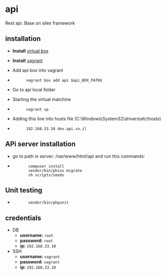 # api

Rest api. Base on silex framework

## installation
* **Install** [virtual box](https://www.virtualbox.org/)
* **Install** [vagrant](https://www.vagrantup.com/)
* Add api box into vagrant

* ```
        vagrant box add api $api_BOX_PATH$
    ```

* Go to api local folder
* Starting the virtual matchine

* ```
        vagrant up
    ```

* Adding this line into hosts file (C:\Windows\System32\drivers\etc\hosts)

* ```
        192.168.33.10 dev.api.co.il
    ```

## APi server installation
* go to path in server: /var/www/html/api and run this commands:

* ```
         composer install 
         vendor/bin/phinx migrate
         sh scripts/seeds
    ```


## Unit testing
* ```
         vendor/bin/phpunit
    ```


## credentials 
* DB
    * **username:**  `root`
    * **password:** `root`
    * **ip:** `192.168.33.10`
* SSH
    * **username:**  `vagrant`
    * **password:** `vagrant`
    * **ip:** `192.168.33.10`

